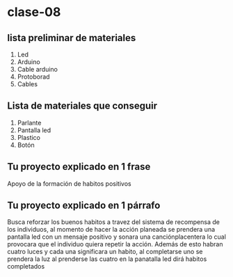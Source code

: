 # clase-08
## lista preliminar de materiales
1. Led
2. Arduino
3. Cable arduino
3. Protoborad
4. Cables

 ## Lista de materiales que conseguir
   
1. Parlante
2. Pantalla led
3. Plastico 
4. Botón

 ## Tu proyecto explicado en 1 frase
   Apoyo de la formación de habitos positivos
   
## Tu proyecto explicado en 1 párrafo

Busca reforzar los buenos habitos a travez del sistema 
de recompensa de los individuos, al momento de hacer la acción 
planeada se prendera una pantalla led con un mensaje positivo
y sonara una canciónplacentera lo cual provocara que 
el individuo quiera repetir la acción.
Además de esto  habran cuatro luces y cada una 
significara un habito, al completarse uno se prendera la luz
al prenderse las cuatro en la panatalla led dirá habitos completados
